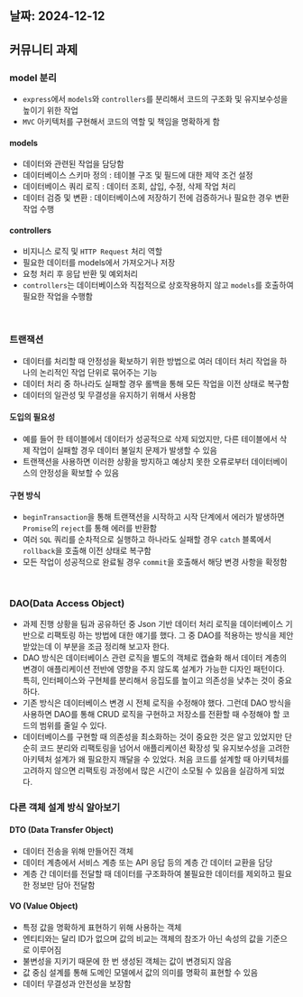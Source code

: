 ## 날짜: 2024-12-12

## 커뮤니티 과제 

### model 분리 
- `express`에서 `models`와 `controllers`를 분리해서 코드의 구조화 및 유지보수성을 높이기 위한 작업 
- `MVC` 아키텍처를 구현해서 코드의 역할 및 책임을 명확하게 함 
#### models
- 데이터와 관련된 작업을 담당함 
- 데이터베이스 스키마 정의 : 테이블 구조 및 필드에 대한 제약 조건 설정 
- 데이터베이스 쿼리 로직 : 데이터 조회, 삽입, 수정, 삭제 작업 처리 
- 데이터 검증 및 변환 : 데이터베이스에 저장하기 전에 검증하거나 필요한 경우 변환 작업 수행
#### controllers
- 비지니스 로직 및 `HTTP Request` 처리 역할
- 필요한 데이터를 models에서 가져오거나 저장 
- 요청 처리 후 응답 반환 및 예외처리 
- `controllers`는 데이터베이스와 직접적으로 상호작용하지 않고 `models`를 호출하여 필요한 작업을 수행함

<br>

### 트랜잭션 
- 데이터를 처리할 때 안정성을 확보하기 위한 방법으로 여러 데이터 처리 작업을 하나의 논리적인 작업 단위로 묶어주는 기능 
- 데이터 처리 중 하나라도 실패할 경우 롤백을 통해 모든 작업을 이전 상태로 복구함 
- 데이터의 일관성 및 무결성을 유지하기 위해서 사용함 
#### 도입의 필요성 
- 예를 들어 한 테이블에서 데이터가 성공적으로 삭제 되었지만, 다른 테이블에서 삭제 작업이 실패할 경우 데이터 불일치 문제가 발생할 수 있음
- 트랜잭션을 사용하면 이러한 상황을 방지하고 예상치 못한 오류로부터 데이터베이스의 안정성을 확보할 수 있음 
#### 구현 방식 
- `beginTransaction`을 통해 트랜잭션을 시작하고 시작 단계에서 에러가 발생하면 `Promise`의 `reject`를 통해 에러를 반환함 
- 여러 `SQL` 쿼리를 순차적으로 실행하고 하나라도 실패할 경우 `catch` 블록에서 `rollback`을 호출해 이전 상태로 복구함 
- 모든 작업이 성공적으로 완료될 경우 `commit`을 호출해서 해당 변경 사항을 확정함 

<br>


### DAO(Data Access Object)
- 과제 진행 상황을 팀과 공유하던 중 Json 기반 데이터 처리 로직을 데이터베이스 기반으로 리팩토링 하는 방법에 대한 얘기를 했다. 
그 중 DAO를 적용하는 방식을 제안 받았는데 이 부분을 조금 정리해 보고자 한다. 
- DAO 방식은 데이터베이스 관련 로직을 별도의 객체로 캡슐화 해서 데이터 계층의 변경이 애플리케이션 전반에 영향을 주지 않도록 설계가 가능한  디자인 패턴이다. 특히, 인터페이스와 구현체를 분리해서 응집도를 높이고 의존성을 낮추는 것이 중요하다. 
- 기존 방식은 데이터베이스 변경 시 전체 로직을 수정해야 했다. 그런데 DAO 방식을 사용하면 DAO를 통해 CRUD 로직을 구현하고 저장소를 전환할 때 수정해야 할 코드의 범위를 줄일 수 있다. 
- 데이터베이스를 구현할 때 의존성을 최소화하는 것이 중요한 것은 알고 있었지만 단순히 코드 분리와 리팩토링을 넘어서 애플리케이션 확장성 및 유지보수성을 고려한 아키텍처 설계가 왜 필요한지 깨달을 수 있었다. 처음 코드를 설계할 때 아키텍처를 고려하지 않으면 리팩토링 과정에서 많은 시간이 소모될 수 있음을 실감하게 되었다. 

### 다른 객체 설계 방식 알아보기 
#### DTO (Data Transfer Object)
- 데이터 전송을 위해 만들어진 객체 
- 데이터 계층에서 서비스 계층 또는 API 응답 등의 계층 간 데이터 교환을 담당
- 계층 간 데이터를 전달할 때 데이터를 구조화하여 불필요한 데이터를 제외하고 필요한 정보만 담아 전달함
#### VO (Value Object)
- 특정 값을 명확하게 표현하기 위해 사용하는 객체  
- 엔티티와는 달리 ID가 없으며 값의 비교는 객체의 참조가 아닌 속성의 값을 기준으로 이루어짐
- 불변성을 지키기 때문에 한 번 생성된 객체는 값이 변경되지 않음
- 값 중심 설계를 통해 도메인 모델에서 값의 의미를 명확히 표현할 수 있음
- 데이터 무결성과 안전성을 보장함 


<br>